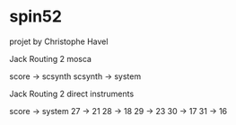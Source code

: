 # spin52
projet by Christophe Havel

Jack Routing 2 mosca

score -> scsynth
scsynth -> system

Jack Routing 2 direct instruments

score -> system
   27 -> 21
   28 -> 18
   29 -> 23
   30 -> 17
   31 -> 16
